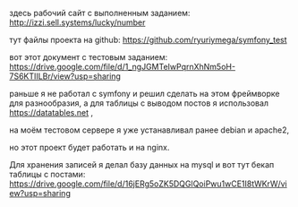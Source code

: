 здесь рабочий сайт с выполненным заданием: 
http://izzi.sell.systems/lucky/number

тут файлы проекта на github: 
https://github.com/ryuriymega/symfony_test

вот этот документ с тестовым заданием: 
https://drive.google.com/file/d/1_ngJGMTeIwPqrnXhNm5oH-7S6KTIILBr/view?usp=sharing

раньше я не работал с symfony и решил сделать на этом фреймворке для разнообразия, 
а для таблицы с выводом постов я использовал https://datatables.net , 

на моём тестовом сервере я уже устанавливал ранее debian и apache2, 

но этот проект будет работать и на nginx.

Для хранения записей я делал базу данных на mysql и вот тут бекап таблицы с постами: 
https://drive.google.com/file/d/16jERg5oZK5DQGlQoiPwu1wCE1I8tWKrW/view?usp=sharing

